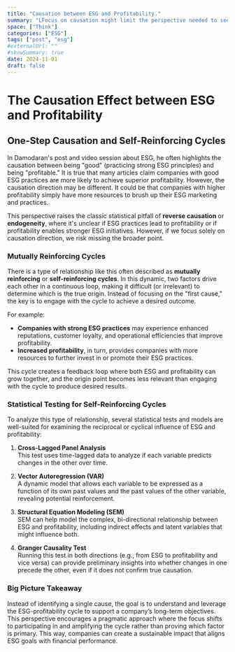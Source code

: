```yaml
---
title: "Causation between ESG and Profitability."
summary: "LFocus on causation might limit the perspective needed to see the bigger picture."
space: ["Think"]
categories: ["ESG"]
tags: ["post", "esg"]
#externalUrl: ""
#showSummary: true
date: 2024-11-01
draft: false
---
```


# The Causation Effect between ESG and Profitability
## One-Step Causation and Self-Reinforcing Cycles

In Damodaran's post and video session about ESG, he often highlights the causation between being "good" (practicing strong ESG principles) and being "profitable." It is true that many articles claim companies with good ESG practices are more likely to achieve superior profitability. However, the causation direction may be different. It could be that companies with higher profitability simply have more resources to brush up their ESG marketing and practices.

This perspective raises the classic statistical pitfall of **reverse causation** or **endogeneity**, where it's unclear if ESG practices lead to profitability or if profitability enables stronger ESG initiatives. However, if we focus solely on causation direction, we risk missing the broader point.

### Mutually Reinforcing Cycles
There is a type of relationship like this often described as **mutually reinforcing** or **self-reinforcing cycles**. In this dynamic, two factors drive each other in a continuous loop, making it difficult (or irrelevant) to determine which is the true origin. Instead of focusing on the "first cause," the key is to engage with the cycle to achieve a desired outcome.

For example:
- **Companies with strong ESG practices** may experience enhanced reputations, customer loyalty, and operational efficiencies that improve profitability.
- **Increased profitability**, in turn, provides companies with more resources to further invest in or promote their ESG practices.

This cycle creates a feedback loop where both ESG and profitability can grow together, and the origin point becomes less relevant than engaging with the cycle to produce desired results.

### Statistical Testing for Self-Reinforcing Cycles
To analyze this type of relationship, several statistical tests and models are well-suited for examining the reciprocal or cyclical influence of ESG and profitability:

1. **Cross-Lagged Panel Analysis**  
   This test uses time-lagged data to analyze if each variable predicts changes in the other over time.
  
2. **Vector Autoregression (VAR)**  
   A dynamic model that allows each variable to be expressed as a function of its own past values and the past values of the other variable, revealing potential reinforcement.

3. **Structural Equation Modeling (SEM)**  
   SEM can help model the complex, bi-directional relationship between ESG and profitability, including indirect effects and latent variables that might influence both.

4. **Granger Causality Test**  
   Running this test in both directions (e.g., from ESG to profitability and vice versa) can provide preliminary insights into whether changes in one precede the other, even if it does not confirm true causation.

### Big Picture Takeaway
Instead of identifying a single cause, the goal is to understand and leverage the ESG-profitability cycle to support a company’s long-term objectives. This perspective encourages a pragmatic approach where the focus shifts to participating in and amplifying the cycle rather than proving which factor is primary. This way, companies can create a sustainable impact that aligns ESG goals with financial performance.

